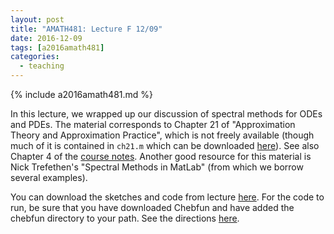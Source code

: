 ```yaml
---
layout: post
title: "AMATH481: Lecture F 12/09"
date: 2016-12-09
tags: [a2016amath481]
categories:
  - teaching
---
```


{% include a2016amath481.md %}

In this lecture, we wrapped up our discussion
of spectral methods for ODEs and PDEs. 
The material corresponds to Chapter 21 of 
"Approximation Theory and Approximation Practice",
which is not freely available (though much
of it is contained in `ch21.m` which
can be downloaded [here](http://www.chebfun.org/ATAP/)).
See also Chapter 4 of the [course notes](/assets/courses/uw-amath-481-a-2016/581-notes-kutz.pdf). Another good resource
for this material is Nick Trefethen's "Spectral
Methods in MatLab" (from which we borrow
several examples).

You can download the sketches and code from lecture [here](/assets/courses/uw-amath-481-a-2016/lec-12-09.zip). For 
the code to run, be sure that you have downloaded
Chebfun and have added the chebfun directory
to your path. See the directions [here](http://www.chebfun.org/download/).
